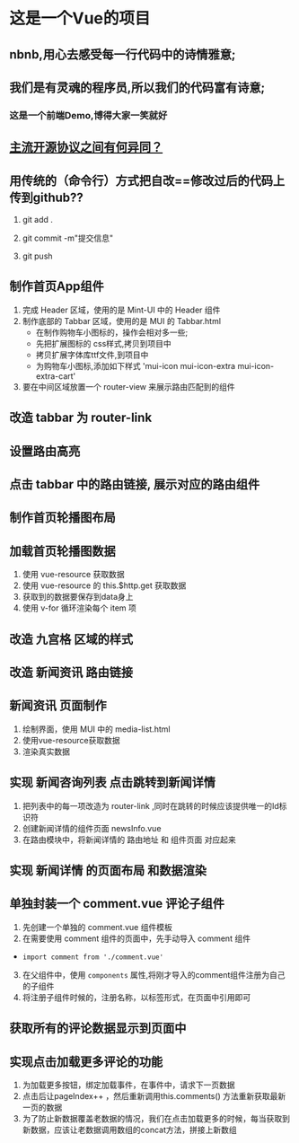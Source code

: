 # 这是一个Vue的项目

## nbnb,用心去感受每一行代码中的诗情雅意;

## 我们是有灵魂的程序员,所以我们的代码富有诗意;

### 这是一个前端Demo,博得大家一笑就好

## [主流开源协议之间有何异同？](https://www.zhihu.com.question/19568896)

## 用传统的（命令行）方式把自改==修改过后的代码上传到github??
1. git add .

2. git commit -m"提交信息"

3. git push

## 制作首页App组件
1. 完成 Header 区域，使用的是 Mint-UI 中的 Header 组件
2. 制作底部的 Tabbar 区域，使用的是 MUI 的 Tabbar.html
    + 在制作购物车小图标的，操作会相对多一些;
    + 先把扩展图标的 css样式,拷贝到项目中
    + 拷贝扩展字体库ttf文件,到项目中
    + 为购物车小图标,添加如下样式 'mui-icon mui-icon-extra mui-icon-extra-cart'
3. 要在中间区域放置一个 router-view 来展示路由匹配到的组件

## 改造 tabbar 为 router-link

## 设置路由高亮

## 点击 tabbar 中的路由链接, 展示对应的路由组件

## 制作首页轮播图布局

## 加载首页轮播图数据
1. 使用 vue-resource 获取数据
2. 使用 vue-resource 的 this.$http.get 获取数据
3. 获取到的数据要保存到data身上
4. 使用 v-for 循环渲染每个 item 项

## 改造 九宫格 区域的样式

## 改造 新闻资讯 路由链接

## 新闻资讯 页面制作
1. 绘制界面，使用 MUI 中的 media-list.html
2. 使用vue-resource获取数据
3. 渲染真实数据

## 实现 新闻咨询列表 点击跳转到新闻详情
1. 把列表中的每一项改造为 router-link ,同时在跳转的时候应该提供唯一的Id标识符
2. 创建新闻详情的组件页面 newsInfo.vue
3. 在路由模块中，将新闻详情的 路由地址 和 组件页面 对应起来

## 实现 新闻详情 的页面布局 和数据渲染

## 单独封装一个 comment.vue 评论子组件
1. 先创建一个单独的 comment.vue 组件模板
2. 在需要使用 comment 组件的页面中，先手动导入 comment 组件
 + `import comment from './comment.vue'`
3. 在父组件中，使用 `components` 属性,将刚才导入的comment组件注册为自己的子组件
4. 将注册子组件时候的，注册名称，以标签形式，在页面中引用即可

## 获取所有的评论数据显示到页面中

## 实现点击加载更多评论的功能
1. 为加载更多按钮，绑定加载事件，在事件中，请求下一页数据
2. 点击后让pageIndex++ ，然后重新调用this.comments() 方法重新获取最新一页的数据
3. 为了防止新数据覆盖老数据的情况，我们在点击加载更多的时候，每当获取到新数据，应该让老数据调用数组的concat方法，拼接上新数组